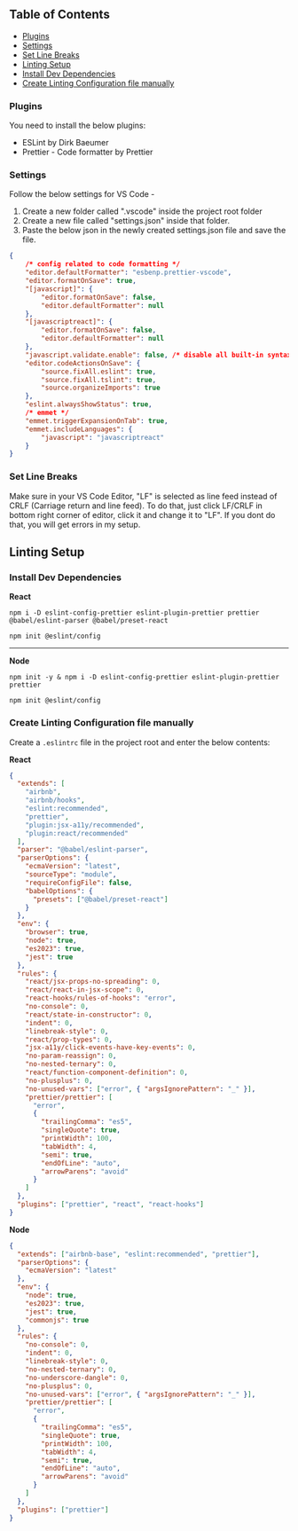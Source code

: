 ## Table of Contents

-   [Plugins](#plugins)
-   [Settings](#settings)
-   [Set Line Breaks](#set-line-breaks)
-   [Linting Setup](#linting-setup)
-   [Install Dev Dependencies](#install-dev-dependencies)
-   [Create Linting Configuration file manually](#create-linting-configuration-file-manually)

### Plugins

You need to install the below plugins:

-   ESLint by Dirk Baeumer
-   Prettier - Code formatter by Prettier

### Settings

Follow the below settings for VS Code -

1. Create a new folder called ".vscode" inside the project root folder
2. Create a new file called "settings.json" inside that folder.
3. Paste the below json in the newly created settings.json file and save the file.

```json
{
    /* config related to code formatting */
    "editor.defaultFormatter": "esbenp.prettier-vscode",
    "editor.formatOnSave": true,
    "[javascript]": {
        "editor.formatOnSave": false,
        "editor.defaultFormatter": null
    },
    "[javascriptreact]": {
        "editor.formatOnSave": false,
        "editor.defaultFormatter": null
    },
    "javascript.validate.enable": false, /* disable all built-in syntax checking */
    "editor.codeActionsOnSave": {
        "source.fixAll.eslint": true,
        "source.fixAll.tslint": true,
        "source.organizeImports": true
    },
    "eslint.alwaysShowStatus": true,
    /* emmet */
    "emmet.triggerExpansionOnTab": true,
    "emmet.includeLanguages": {
        "javascript": "javascriptreact"
    }
}
```

### Set Line Breaks

Make sure in your VS Code Editor, "LF" is selected as line feed instead of CRLF (Carriage return and line feed). To do that, just click LF/CRLF in bottom right corner of editor, click it and change it to "LF". If you dont do that, you will get errors in my setup.

## Linting Setup

### Install Dev Dependencies
__React__

```
npm i -D eslint-config-prettier eslint-plugin-prettier prettier @babel/eslint-parser @babel/preset-react
```
```
npm init @eslint/config
```
___
__Node__

```
npm init -y & npm i -D eslint-config-prettier eslint-plugin-prettier prettier
```
```
npm init @eslint/config
```




### Create Linting Configuration file manually

Create a `.eslintrc` file in the project root and enter the below contents:

__React__
```json
{
  "extends": [
    "airbnb",
    "airbnb/hooks",
    "eslint:recommended",
    "prettier",
    "plugin:jsx-a11y/recommended",
    "plugin:react/recommended"
  ],
  "parser": "@babel/eslint-parser",
  "parserOptions": {
    "ecmaVersion": "latest",
    "sourceType": "module",
    "requireConfigFile": false,
    "babelOptions": {
      "presets": ["@babel/preset-react"]
    }
  },
  "env": {
    "browser": true,
    "node": true,
    "es2023": true,
    "jest": true
  },
  "rules": {
    "react/jsx-props-no-spreading": 0,
    "react/react-in-jsx-scope": 0,
    "react-hooks/rules-of-hooks": "error",
    "no-console": 0,
    "react/state-in-constructor": 0,
    "indent": 0,
    "linebreak-style": 0,
    "react/prop-types": 0,
    "jsx-a11y/click-events-have-key-events": 0,
    "no-param-reassign": 0,
    "no-nested-ternary": 0,
    "react/function-component-definition": 0,
    "no-plusplus": 0,
    "no-unused-vars": ["error", { "argsIgnorePattern": "_" }],
    "prettier/prettier": [
      "error",
      {
        "trailingComma": "es5",
        "singleQuote": true,
        "printWidth": 100,
        "tabWidth": 4,
        "semi": true,
        "endOfLine": "auto",
        "arrowParens": "avoid"
      }
    ]
  },
  "plugins": ["prettier", "react", "react-hooks"]
}
```

__Node__
```json
{
  "extends": ["airbnb-base", "eslint:recommended", "prettier"],
  "parserOptions": {
    "ecmaVersion": "latest"
  },
  "env": {
    "node": true,
    "es2023": true,
    "jest": true,
    "commonjs": true
  },
  "rules": {
    "no-console": 0,
    "indent": 0,
    "linebreak-style": 0,
    "no-nested-ternary": 0,
    "no-underscore-dangle": 0,
    "no-plusplus": 0,
    "no-unused-vars": ["error", { "argsIgnorePattern": "_" }],
    "prettier/prettier": [
      "error",
      {
        "trailingComma": "es5",
        "singleQuote": true,
        "printWidth": 100,
        "tabWidth": 4,
        "semi": true,
        "endOfLine": "auto",
        "arrowParens": "avoid"
      }
    ]
  },
  "plugins": ["prettier"]
}

```
